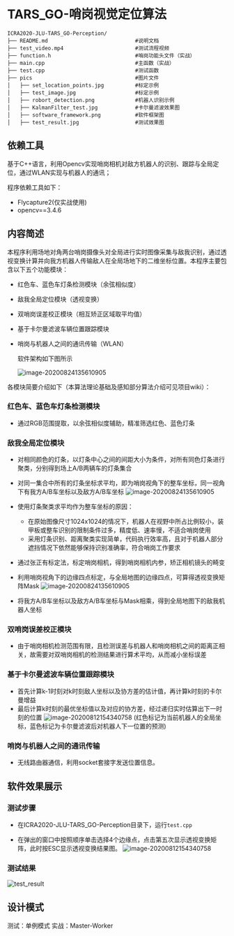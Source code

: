 # TARS_GO-哨岗视觉定位算法

```
ICRA2020-JLU-TARS_GO-Perception/
├── README.md                            #说明文档
├── test_video.mp4                       #测试流程视频
├── function.h                           #哨岗功能头文件（实战）
├── main.cpp                             #主函数（实战）
├── test.cpp                             #测试函数
├── pics                                 #图片文件
│   ├── set_location_points.jpg          #标定示例
│   ├── test_image.jpg                   #标定示例
│   ├── robort_detection.png             #机器人识别示例
│   ├── KalmanFilter_test.jpg            #卡尔曼滤波效果图
│   ├── software_framework.png           #软件框架图
│   ├── test_result.jpg                  #测试效果图
```



## 依赖工具

基于C++语言，利用Opencv实现哨岗相机对敌方机器人的识别、跟踪与全局定位，通过WLAN实现与机器人的通讯；

程序依赖工具如下：

* Flycapture2(仅实战使用)
* opencv==3.4.6



## 内容简述

本程序利用场地对角两台哨岗摄像头对全局进行实时图像采集与敌我识别，通过透视变换计算并向我方机器人传输敌人在全局场地下的二维坐标位置。本程序主要包含以下五个功能模块：

- 红色车、蓝色车灯条检测模块（余弦相似度）

- 敌我全局定位模块（透视变换）

- 双哨岗误差校正模块（相互矫正区域取平均值）

- 基于卡尔曼滤波车辆位置跟踪模块

- 哨岗与机器人之间的通讯传输（WLAN）

  

  软件架构如下图所示

  ![image-20200824135610905](pics/software_framework.png)

  


各模块简要介绍如下（本算法理论基础及感知部分算法介绍可见项目wiki）：

### 红色车、蓝色车灯条检测模块

* 通过RGB范围提取，以余弦相似度辅助，精准筛选红色、蓝色灯条

### 敌我全局定位模块

* 对相同颜色的灯条，以灯条中心之间的间距大小为条件，对所有同色灯条进行聚类，分别得到场上A/B两辆车的灯条集合
* 对同一集合中所有的灯条坐标求平均，即为哨岗视角下的整车坐标，同一视角下有我方A/B车坐标以及敌方A/B车坐标
![image-20200824135610905](pics/robort_detection.png)
* 使用灯条聚类求平均作为整车坐标的原因：
  * 在原始图像尺寸1024x1024的情况下，机器人在视野中所占比例较小，装甲板或整车识别的限制条件过多，精度低、速率慢，不适合哨岗使用
  * 采用灯条识别、距离聚类实现简单，代码执行效率高，且对于机器人部分遮挡情况下依然能够保持识别准确率，符合哨岗工作要求

* 通过张正有标定法，标定哨岗相机，得到哨岗相机内参，矫正相机镜头的畸变
* 利用哨岗视角下的边缘四点标定，与全局地图的边缘四点，可算得透视变换矩阵Mask
  ![image-20200824135610905](pics/set_location_points.jpg)
* 将我方A/B车坐标以及敌方A/B车坐标与Mask相乘，得到全局地图下的敌我机器人坐标

### 双哨岗误差校正模块

* 由于哨岗相机检测范围有限，且检测误差与机器人和哨岗相机之间的距离正相关，故需要对双哨岗相机的检测结果进行算术平均，从而减小坐标误差

### 基于卡尔曼滤波车辆位置跟踪模块

* 首先计算k-1时刻对k时刻敌人坐标以及协方差的估计值，再计算k时刻的卡尔曼增益
* 最后计算k时刻的最优坐标值以及对应的协方差，经过递归实时估算出下一时刻的位置
 ![image-20200812154340758](pics/KalmanFilter_test.png)
(红色标记为当前机器人的全局坐标，蓝色标记为卡尔曼滤波后对机器人下一位置的预测)
### 哨岗与机器人之间的通讯传输

* 无线路由器通信，利用socket套接字发送位置信息。



## 软件效果展示

### 测试步骤

* 在ICRA2020-JLU-TARS_GO-Perception目录下，运行`test.cpp`

* 在弹出的窗口中按照顺序单击选择4个边缘点，点击第五次显示透视变换矩阵，此时按ESC显示透视变换结果图。
  ![image-20200812154340758](pics/set_location_points.jpg)
  



### 测试结果

![test_result](pics/test_result.png)



## 设计模式

测试：单例模式
实战：Master-Worker